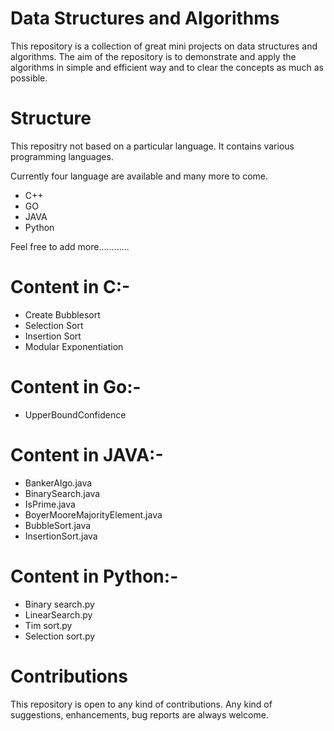 # Data Structures and Algorithms 
This repository is a collection of great mini projects on data structures and algorithms. The aim of the repository is to demonstrate and apply the algorithms in simple and efficient way and to clear the concepts as much as possible.

# Structure
This repositry not based on a particular language. It contains various programming languages. 

Currently four language are available and many more to come.
* C++
* GO
* JAVA
* Python

Feel free to add more............

# Content in C:-
* Create Bubblesort
* Selection Sort
* Insertion Sort
* Modular Exponentiation

# Content in Go:-
* UpperBoundConfidence

# Content in JAVA:-

* BankerAlgo.java
* BinarySearch.java
* IsPrime.java
* BoyerMooreMajorityElement.java
* BubbleSort.java
* InsertionSort.java

# Content in Python:-

* Binary search.py
* LinearSearch.py
* Tim sort.py
* Selection sort.py


# Contributions
This repository is open to any kind of contributions. Any kind of suggestions, enhancements, bug reports are always welcome. 

